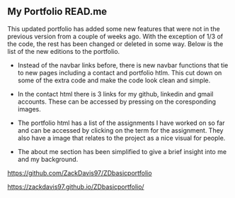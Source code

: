 ## My Portfolio READ.me

This updated portfolio has added some new features that were not in the previous version from a couple of weeks ago. With the exception of 1/3 of the code, the rest has been changed or deleted in some way. Below is the list of the new editions to the portfolio.

* Instead of the navbar links before, there is new navbar functions that tie to new pages including a contact and portfolio htlm. This cut down on some of the extra code and make the code look clean and simple. 

* In the contact html there is 3 links for my github, linkedin and gmail accounts. These can be accessed by pressing on the coresponding images.

* The portfolio html has a list of the assignments I have worked on so far and can be accessed by clicking on the term for the assignment. They also have a image that relates to the project as a nice visual for people.

* The about me section has been simplified to give a brief insight into me and my background. 

https://github.com/ZackDavis97/ZDbasicportfolio

https://zackdavis97.github.io/ZDbasicportfolio/
